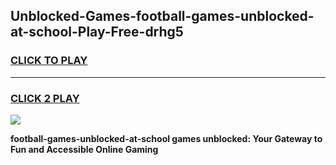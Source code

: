 
## Unblocked-Games-football-games-unblocked-at-school-Play-Free-drhg5
<h3>
<a href="https://premium76.site?title=football-games-unblocked-at-school&ref=24M">CLICK TO PLAY</a></h3>
<hr>

<h3>
<a href="https://premium76.site?title=football-games-unblocked-at-school&ref=24M">CLICK 2 PLAY</a>
  
</h3>

<a href="https://premium76.site?title=football-games-unblocked-at-school&ref=24M"><img src="https://clearcache.store/games.png"></a>


**football-games-unblocked-at-school games unblocked: Your Gateway to Fun and Accessible Online Gaming**
